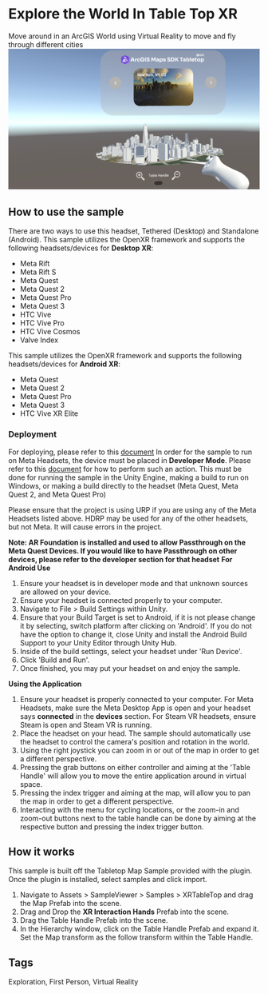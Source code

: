 # Explore the World In Table Top XR

Move around in an ArcGIS World using Virtual Reality to move and fly through different cities
![Image of XR Table Top](XRTableTop.png)

## How to use the sample

There are two ways to use this headset, Tethered (Desktop) and Standalone (Android). This sample utilizes the OpenXR framework and supports the following headsets/devices for **Desktop XR**:
- Meta Rift
- Meta Rift S
- Meta Quest
- Meta Quest 2
- Meta Quest Pro
- Meta Quest 3
- HTC Vive
- HTC Vive Pro
- HTC Vive Cosmos
- Valve Index

This sample utilizes the OpenXR framework and supports the following headsets/devices for **Android XR**:
- Meta Quest
- Meta Quest 2
- Meta Quest Pro
- Meta Quest 3
- HTC Vive XR Elite

### Deployment

For deploying, please refer to this [document](https://developers.arcgis.com/unity/deployment/)
In order for the sample to run on Meta Headsets, the device must be placed in **Developer Mode**. Please refer to this [document](https://developer.oculus.com/documentation/native/android/mobile-intro/) for how to perform such an action. This must be done for running the sample in the Unity Engine, making a build to run on Windows, or making a build directly to the headset (Meta Quest, Meta Quest 2, and Meta Quest Pro)

Please ensure that the project is using URP if you are using any of the Meta Headsets listed above. HDRP may be used for any of the other headsets, but not Meta. It will cause errors in the project. 

**Note: AR Foundation is installed and used to allow Passthrough on the Meta Quest Devices. If you would like to have Passthrough on other devices, please refer to the developer section for that headset**
**For Android Use**
1. Ensure your headset is in developer mode and that unknown sources are allowed on your device.
2. Ensure your headset is connected properly to your computer.
3. Navigate to File > Build Settings within Unity.
4. Ensure that your Build Target is set to Android, if it is not please change it by selecting, switch platform after clicking on 'Android'. If you do not have the option to change it, close Unity and install the Android Build Support to your Unity Editor through Unity Hub.
5. Inside of the build settings, select your headset under 'Run Device'.
6. Click 'Build and Run'.
7. Once finished, you may put your headset on and enjoy the sample.

**Using the Application**
1. Ensure your headset is properly connected to your computer. For Meta Headsets, make sure the Meta Desktop App is open and your headset says **connected** in the **devices** section. For Steam VR headsets, ensure Steam is open and Steam VR is running. 
2. Place the headset on your head. The sample should automatically use the headset to control the camera's position and rotation in the world. 
3. Using the right joystick you can zoom in or out of the map in order to get a different perspective.
4. Pressing the grab buttons on either controller and aiming at the 'Table Handle' will allow you to move the entire application around in virtual space.
5. Pressing the index trigger and aiming at the map, will allow you to pan the map in order to get a different perspective.
6. Interacting with the menu for cycling locations, or the zoom-in and zoom-out buttons next to the table handle can be done by aiming at the respective button and pressing the index trigger button.

## How it works

This sample is built off the Tabletop Map Sample provided with the plugin. Once the plugin is installed, select samples and click import.

1. Navigate to Assets > SampleViewer > Samples > XRTableTop and drag the Map Prefab into the scene.
2. Drag and Drop the **XR Interaction Hands** Prefab into the scene.
3. Drag the Table Handle Prefab into the scene.
4. In the Hierarchy window, click on the Table Handle Prefab and expand it. Set the Map transform as the follow transform within the Table Handle.

## Tags

Exploration, First Person, Virtual Reality
